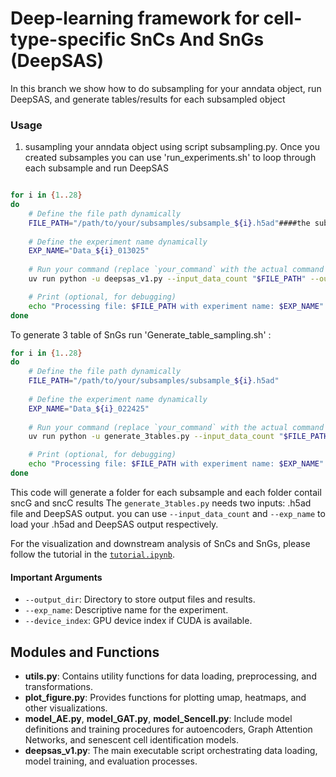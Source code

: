# Deep-learning framework for cell-type-specific SnCs And SnGs (DeepSAS)
In this branch we show how to do subsampling for your anndata object, run DeepSAS, and generate tables/results for each subsampled object


### Usage

1. susampling your anndata object using script subsampling.py. Once you created subsamples you can use 'run_experiments.sh' to loop through each subsample and run DeepSAS

```bash

for i in {1..28}
do
    # Define the file path dynamically
    FILE_PATH="/path/to/your/subsamples/subsample_${i}.h5ad"####the subsampling.py will create subsamples with number depend on the total cell size eg. subsample_1.h5ad, subsample_2.h5ad, ...
    
    # Define the experiment name dynamically
    EXP_NAME="Data_${i}_013025"
    
    # Run your command (replace `your_command` with the actual command you want to execute)
    uv run python -u deepsas_v1.py --input_data_count "$FILE_PATH" --output_dir ./outputs --exp_name "$FILE_PATH" --device_index 4 --timestamp '013025' --retrain

    # Print (optional, for debugging)
    echo "Processing file: $FILE_PATH with experiment name: $EXP_NAME"
done
```

To generate 3 table of SnGs run 'Generate_table_sampling.sh' :
```bash
for i in {1..28}
do
    # Define the file path dynamically
    FILE_PATH="/path/to/your/subsamples/subsample_${i}.h5ad"
    
    # Define the experiment name dynamically
    EXP_NAME="Data_${i}_022425"
    
    # Run your command (replace `your_command` with the actual command you want to execute)
    uv run python -u generate_3tables.py --input_data_count "$FILE_PATH" --output_dir ./outputs --exp_name "$FILE_PATH" --device_index 4 --timestamp '022425' --retrain

    # Print (optional, for debugging)
    echo "Processing file: $FILE_PATH with experiment name: $EXP_NAME"
done
```
This code will generate a folder for each subsample and each folder contail sncG and sncC results
The `generate_3tables.py` needs two inputs: .h5ad file and DeepSAS output. you can use `--input_data_count` and `--exp_name` to load your .h5ad and DeepSAS output respectively.

For the visualization and downstream analysis of SnCs and SnGs, please follow the tutorial in the [`tutorial.ipynb`](./tutorial.ipynb).


#### Important Arguments

- `--output_dir`: Directory to store output files and results.
- `--exp_name`: Descriptive name for the experiment.
- `--device_index`: GPU device index if CUDA is available.

## Modules and Functions

- **utils.py**: Contains utility functions for data loading, preprocessing, and transformations.
- **plot_figure.py**: Provides functions for plotting umap, heatmaps, and other visualizations.
- **model_AE.py**, **model_GAT.py**, **model_Sencell.py**: Include model definitions and training procedures for autoencoders, Graph Attention Networks, and senescent cell identification models.
- **deepsas_v1.py**: The main executable script orchestrating data loading, model training, and evaluation processes.
